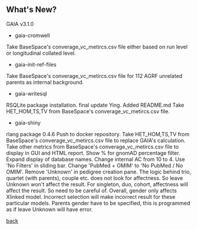 ## What's New?

GAIA v3.1.0

* gaia-cromwell

Take BaseSpace's converage_vc_metircs.csv file either based on run level or longitudinal collated level.

* gaia-init-ref-files

Take BaseSpace's converage_vc_metircs.csv file for 112 AGRF unrelated parents as internal background.

* gaia-writesql

RSQLite package installation. final update Ying. Added README.md Take HET_HOM,TS,TV from BaseSpace's converage_vc_metircs.csv file.

* gaia-shiny

rlang package 0.4.6 Push to docker repository. Take HET_HOM,TS,TV from BaseSpace's converage_vc_metircs.csv file to replace GAIA's calculation. Take other metrics from BaseSpace's converage_vc_metircs.csv file to display in GUI and HTML report. Show % for gnomAD percentage filter. Expand display of database names. Change internal AC from 10 to 4. Use 'No Filters' in sliding bar. Change 'PubMed + OMIM' to 'No PubMed / No OMIM'. Remove 'Unknown' in pedigree creation pane. The logic behind trio, quartet (with parents), couple etc. does not look for affectness. So leave Unknown won't affect the result. For singleton, duo, cohort, affectness will affect the result. So need to be careful of. Overall, gender only affects Xlinked model. Incorrect selection will make incorrect result for these particular models. Parents gender have to be specified, this is programmed as if leave Unknown will have error.

[back](./)

